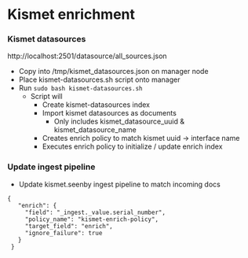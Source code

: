 # Kismet enrichment
### Kismet datasources
http://localhost:2501/datasource/all_sources.json

 - Copy into /tmp/kismet_datasources.json on manager node
 - Place kismet-datasources.sh script onto manager
 - Run ```sudo bash kismet-datasources.sh```
   - Script will
     - Create kismet-datasources index
     - Import kismet datasources as documents
       - Only includes kismet_datasource_uuid & kismet_datasource_name
     - Creates enrich policy to match kismet uuid -> interface name
     - Executes enrich policy to initialize / update enrich index

### Update ingest pipeline
 - Update kismet.seenby ingest pipeline to match incoming docs
 ```
 {
    "enrich": {
      "field": "_ingest._value.serial_number",
      "policy_name": "kismet-enrich-policy",
      "target_field": "enrich",
      "ignore_failure": true
    }
  }
  ```



